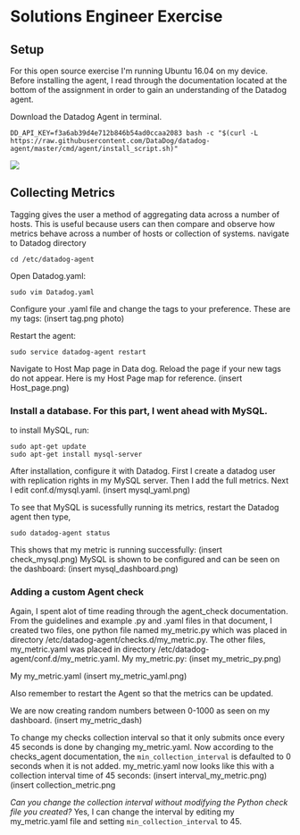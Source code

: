# Solutions Engineer Exercise

## Setup
For this open source exercise I'm running Ubuntu 16.04 on my device. Before installing the agent, I read through the documentation located at the bottom of the assignment in order to gain an understanding of the Datadog agent.  

Download the Datadog Agent in terminal.
```
DD_API_KEY=f3a6ab39d4e712b846b54ad0ccaa2083 bash -c "$(curl -L https://raw.githubusercontent.com/DataDog/datadog-agent/master/cmd/agent/install_script.sh)"
```
<img src="https://github.com/alexandera9996/hiring-engineers/blob/master/datadog_screenshots/agent_ok.png" />


## Collecting Metrics
Tagging gives the user a method of aggregating data across a number of hosts. This is useful because users can then compare and observe how metrics behave across a number of hosts or collection of systems. 
navigate to Datadog directory

```
cd /etc/datadog-agent
```
Open Datadog.yaml:
```
sudo vim Datadog.yaml
```
Configure your .yaml file and change the tags to your preference. These are my tags:
(insert tag.png photo)

Restart the agent:
```
sudo service datadog-agent restart
```
Navigate to Host Map page in Data dog. Reload the page if your new tags do not appear.
Here is my Host Page map for reference.
(insert Host_page.png)

### Install a database. For this part, I went ahead with MySQL.
to install MySQL, run:
```
sudo apt-get update
sudo apt-get install mysql-server
```
After installation, configure it with Datadog. 
First I create a datadog user with replication rights in my MySQL server. Then I add the full metrics. 
Next I edit conf.d/mysql.yaml.
(insert mysql_yaml.png)

To see that MySQL is sucessfully running its metrics, restart the Datadog agent then type, 
```
sudo datadog-agent status
```
This shows that my metric is running successfully:
(insert check_mysql.png)
MySQL is shown to be configured and can be seen on the dashboard:
(insert mysql_dashboard.png)

### Adding a custom Agent check
Again, I spent alot of time reading through the agent_check documentation. From the guidelines and example .py and .yaml files in that document, I created two files, one python file named my_metric.py which was placed in directory /etc/datadog-agent/checks.d/my_metric.py. The other files, my_metric.yaml was placed in directory /etc/datadog-agent/conf.d/my_metric.yaml.
My my_metric.py:
(inset my_metric_py.png)

My my_metric.yaml
(insert my_metric_yaml.png)

Also remember to restart the Agent so that the metrics can be updated. 

We are now creating random numbers between 0-1000 as seen on my dashboard.
(insert my_metric_dash)

To change my checks collection interval so that it only submits once every 45 seconds is done by changing my_metric.yaml. Now according to the checks_agent documentation, the ```min_collection_interval``` is defaulted to 0 seconds when it is not added. 
my_metric.yaml now looks like this with a collection interval time of 45 seconds:
(insert interval_my_metric.png)
(insert collection_metric.png

*Can you change the collection interval without modifying the Python check file you created?*
Yes, I can change the interval by editing my my_metric.yaml file and setting ```min_collection_interval``` to 45. 




